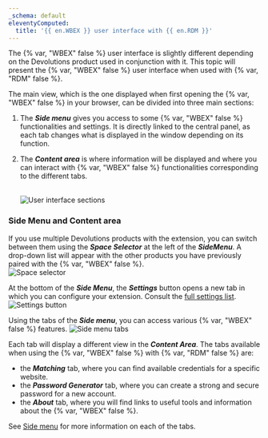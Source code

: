 ```yaml
---
_schema: default
eleventyComputed:
  title: '{{ en.WBEX }} user interface with {{ en.RDM }}'
---
```

The {% var, "WBEX" false %} user interface is slightly different depending on the Devolutions product used in conjunction with it. This topic will present the {% var, "WBEX" false %} user interface when used with {% var, "RDM" false %}.

The main view, which is the one displayed when first opening the {% var, "WBEX" false %} in your browser, can be divided into three main sections:

1. The ***Side menu*** gives you access to some {% var, "WBEX" false %} functionalities and settings. It is directly linked to the central panel, as each tab changes what is displayed in the window depending on its function.
2. The ***Content area*** is where information will be displayed and where you can interact with {% var, "WBEX" false %} functionalities corresponding to the different tabs.

   <br>![User interface sections](https://cdnweb.devolutions.net/docs/WEBX4008_2024_2.png "User interface sections")

### Side Menu and Content area

If you use multiple Devolutions products with the extension, you can switch between them using the ***Space Selector*** at the left of the ***SideMenu***. A drop-down list will appear with the other products you have previously paired with the {% var, "WBEX" false %}.<br>![Space selector](https://cdnweb.devolutions.net/docs/WEBX4009_2024_2.png "Space selector")

At the bottom of the ***Side Menu***, the ***Settings*** button opens a new tab in which you can configure your extension. Consult the [full settings list](/workspace/workspace-browser-extension/settings/).<br>![Settings button](https://cdnweb.devolutions.net/docs/WEBX4010_2024_2.png "Settings button")

Using the tabs of the ***Side menu***, you can access various {% var, "WBEX" false %} features. ![Side menu tabs](https://cdnweb.devolutions.net/docs/WEBX4011_2024_2.png "Side menu tabs")

Each tab will display a different view in the ***Content Area***. The tabs available when using the {% var, "WBEX" false %} with {% var, "RDM" false %} are:

* the ***Matching*** tab, where you can find available credentials for a specific website.
* the ***Password Generator*** tab, where you can create a strong and secure password for a new account.
* the ***About*** tab, where you will find links to useful tools and information about the {% var, "WBEX" false %}.

See [Side menu](/rdm/windows/workspace-browser-extension/workspace-browser-extension-user-interface/side-menu/) for more information on each of the tabs.